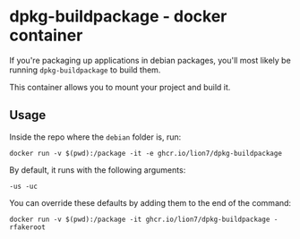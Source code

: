 # dpkg-buildpackage - docker container

If you're packaging up applications in debian packages,
you'll most likely be running `dpkg-buildpackage` to build them.

This container allows you to mount your project and build it.

## Usage

Inside the repo where the `debian` folder is, run:

`docker run -v $(pwd):/package -it -e ghcr.io/lion7/dpkg-buildpackage`

By default, it runs with the following arguments:

`-us -uc`

You can override these defaults by adding them to the end of the command:

`docker run -v $(pwd):/package -it ghcr.io/lion7/dpkg-buildpackage -rfakeroot`
